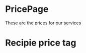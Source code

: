 # PricePage
These are the prices for our services 
<!DOCTYPE html>
<html>
    <head> 
        <meta charset="utf-8">
        <title>HTML basics</title> <h1> Recipie price tag <h1>
    </head>
    <body>
    </body>
</html>
